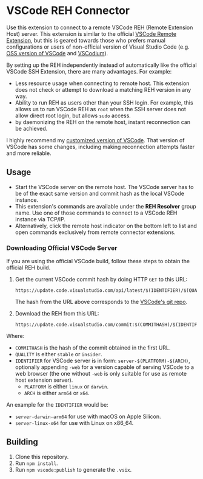 # VSCode REH Connector

Use this extension to connect to a remote VSCode REH (Remote Extension Host) server. This extension is similar to the official [VSCode Remote Extension](https://github.com/microsoft/vscode-remote-release), but this is geared towards those who prefers manual configurations or users of non-official version of Visual Studio Code (e.g. [OSS version of VSCode](https://github.com/microsoft/vscode) and [VSCodium](https://vscodium.com/)).

By setting up the REH independently instead of automatically like the official VSCode SSH Extension, there are many advantages. For example:

- Less resource usage when connecting to remote host. This extension does not check or attempt to download a matching REH version in any way.
- Ability to run REH as users other than your SSH login. For example, this allows us to run VSCode REH as `root` when the SSH server does not allow direct root login, but allows `sudo` access.
- by daemonizing the REH on the remote host, instant reconnection can be achieved.

I highly recommend my [customized version of VSCode](https://github.com/jamestut/vscode). That version of VSCode has some changes, including making reconnection attempts faster and more reliable.

## Usage

- Start the VSCode server on the remote host. The VSCode server has to be of the exact same version and commit hash as the local VSCode instance.
- This extension's commands are available under the **REH Resolver** group name. Use one of those commands to connect to a VSCode REH instance via TCP/IP.
- Alternatively, click the remote host indicator on the bottom left to list and open commands exclusively from remote connector extensions.

### Downloading Official VSCode Server

If you are using the official VSCode build, follow these steps to obtain the official REH build.

1. Get the current VSCode commit hash by doing HTTP `GET` to this URL:

    ```
    https://update.code.visualstudio.com/api/latest/$(IDENTIFIER)/$(QUALITY)
    ```

    The hash from the URL above corresponds to the [VSCode's git repo](https://github.com/microsoft/vscode).

2. Download the REH from this URL:

    ```
    https://update.code.visualstudio.com/commit:$(COMMITHASH)/$(IDENTIFIER)/$(QUALITY)
    ```

Where:

- `COMMITHASH` is the hash of the commit obtained in the first URL.
- `QUALITY` is either `stable` or `insider`.
- `IDENTIFIER` for VSCode server is in form: `server-$(PLATFORM)-$(ARCH)`, optionally appending `-web` for a version capable of serving VSCode to a web browser (the one without `-web` is only suitable for use as remote host extension server).
  - `PLATFORM` is either `linux` or `darwin`.
  - `ARCH` is either `arm64` or `x64`.

An example for the `IDENTIFIER` would be:

- `server-darwin-arm64` for use with macOS on Apple Silicon.
- `server-linux-x64` for use with Linux on x86_64.

## Building

1. Clone this repository.
2. Run `npm install`.
3. Run `npm vscode:publish` to generate the `.vsix`.
